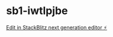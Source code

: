 # sb1-iwtlpjbe

[Edit in StackBlitz next generation editor ⚡️](https://stackblitz.com/~/github.com/SafadTradingEst/sb1-iwtlpjbe)